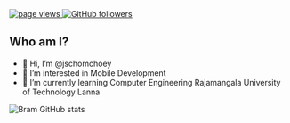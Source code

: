 <a href="https://github.com/jschomchoey/jschomchoey">
  <img src="https://komarev.com/ghpvc/?username=jschomchoey" alt="page views" />
</a>
<a href="https://github.com/jschomchoey?tab=followers">
  <img alt="GitHub followers" src="https://img.shields.io/github/followers/jschomchoey?color=Cyan">
</a>

## Who am I?
- 👋 Hi, I’m @jschomchoey
- 👀 I’m interested in Mobile Development 
- 🌱 I’m currently learning Computer Engineering Rajamangala University of Technology Lanna

![Bram GitHub stats](https://github-readme-stats-eight-theta.vercel.app/api?username=jschomchoey&show_icons=true&include_all_commits=true&count_private=true&hide_border=true&hide=html,css&title_color=ffffff&text_color=c9cacc&icon_color=FFAC43&bg_color=1A2B34)
<!---
jschomchoey/jschomchoey is a ✨ special ✨ repository because its `README.md` (this file) appears on your GitHub profile.
You can click the Preview link to take a look at your changes.
--->
